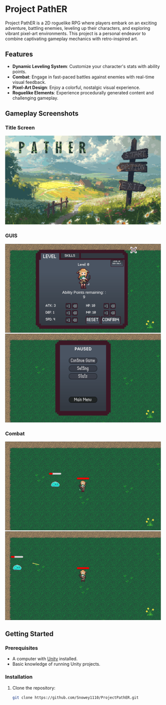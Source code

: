 # Project PathER

Project PathER is a 2D roguelike RPG where players embark on an exciting adventure, battling enemies, leveling up their characters, and exploring vibrant pixel-art environments. This project is a personal endeavor to combine captivating gameplay mechanics with retro-inspired art.

## Features
- **Dynamic Leveling System**: Customize your character's stats with ability points.
- **Combat**: Engage in fast-paced battles against enemies with real-time visual feedback.
- **Pixel-Art Design**: Enjoy a colorful, nostalgic visual experience.
- **Roguelike Elements**: Experience procedurally generated content and challenging gameplay.

## Gameplay Screenshots

### Title Screen
![Title Screen](Gameplay/title.png)

### GUIS
![Level Up System](Gameplay/1.png)
![Pause Menu](Gameplay/2.png)

### Combat
![Combat Gameplay 1](Gameplay/3.png)
![Combat Gameplay 2](Gameplay/4.png)

## Getting Started

### Prerequisites
- A computer with [Unity](https://unity.com/) installed.
- Basic knowledge of running Unity projects.

### Installation
1. Clone the repository:
   ```bash
   git clone https://github.com/Snowey1110/ProjectPathER.git
   

